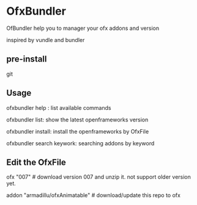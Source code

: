 # OfxBundler

OfBundler help you to manager your ofx addons and version

inspired by vundle and bundler

## pre-install

git

## Usage

ofxbundler help : list available commands

ofxbundler list:  show the latest openframeworks version

ofxbundler install:  install the openframeworks by OfxFile

ofxbundler search keywork: searching addons by keyword

## Edit the OfxFile 

ofx "007"   #  download version 007 and unzip it. not support older version yet.

addon "armadillu/ofxAnimatable"  #  download/update this repo to ofx 



